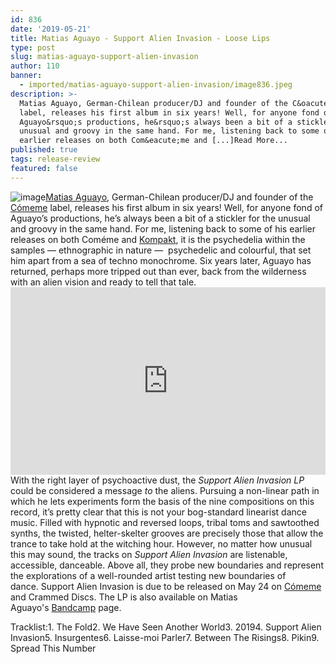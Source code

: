 ```yaml
---
id: 836
date: '2019-05-21'
title: Matias Aguayo - Support Alien Invasion - Loose Lips
type: post
slug: matias-aguayo-support-alien-invasion
author: 110
banner:
  - imported/matias-aguayo-support-alien-invasion/image836.jpeg
description: >-
  Matias Aguayo, German-Chilean producer/DJ and founder of the C&oacute;meme
  label, releases his first album in six years! Well, for anyone fond of
  Aguayo&rsquo;s productions, he&rsquo;s always been a bit of a stickler for the
  unusual and groovy in the same hand. For me, listening back to some of his
  earlier releases on both Com&eacute;me and [...]Read More...
published: true
tags: release-review
featured: false
---
```

![image](../imported/matias-aguayo-support-alien-invasion/image836.jpeg)[Matias Aguayo](https://www.residentadvisor.net/dj/matiasaguayo), German-Chilean producer/DJ and founder of the [Cómeme](https://soundcloud.com/comeme) label, releases his first album in six years! Well, for anyone fond of Aguayo’s productions, he’s always been a bit of a stickler for the unusual and groovy in the same hand. For me, listening back to some of his earlier releases on both Coméme and [Kompakt](http://www.kompakt.fm), it is the psychedelia within the samples — ethnographic in nature —  psychedelic and colourful, that set him apart from a sea of techno monochrome. Six years later, Aguayo has returned, perhaps more tripped out than ever, back from the wilderness with an alien vision and ready to tell that tale.  <iframe width='100%' height='300' scrolling='no' frameborder='no' allow='autoplay' src='https://bandcamp.com/EmbeddedPlayer/album=879490178/size=large/bgcol=ffffff/linkcol=0687f5/tracklist=false/artwork=small/track=1692828727/transparent=true/'></iframe>With the right layer of psychoactive dust, the _Support Alien Invasion LP_ could be considered a message _to_ the aliens. Pursuing a non-linear path in which he lets experiments form the basis of the nine compositions on this record, it’s pretty clear that this is not your bog-standard linearist dance music. Filled with hypnotic and reversed loops, tribal toms and sawtoothed synths, the twisted, helter-skelter grooves are precisely those that allow the trance to take hold at the witching hour. However, no matter how unusual this may sound, the tracks on _Support Alien Invasion_ are listenable, accessible, danceable. Above all, they probe new boundaries and represent the explorations of a well-rounded artist testing new boundaries of dance. Support Alien Invasion is due to be released on May 24 on [Cómeme](https://musicacomeme.com) and Crammed Discs. The LP is also available on Matias Aguayo's [Bandcamp](https://matiasaguayo.bandcamp.com/) page. 

Tracklist:1\. The Fold2\. We Have Seen Another World3\. 20194\. Support Alien Invasion5\. Insurgentes6\. Laisse-moi Parler7\. Between The Risings8\. Pikin9\. Spread This Number
